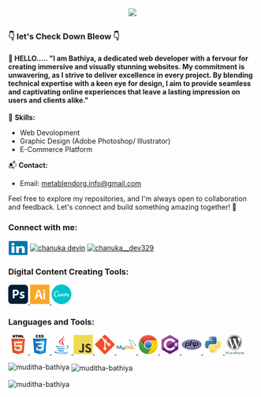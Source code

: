 <!--<p align="center">
  <img src="" alt="Banner">
</p>
-->
<h1 align="center">
    <img src="https://readme-typing-svg.herokuapp.com/?font=Righteous&size=35&center=true&vCenter=true&width=500&height=70&duration=4000&lines=Hi+There!+👋;+I'm+Muditha+Bathiya!;" />
</h1>

<h3 align="left" margin="40"> 👇 let's Check Down Bleow 👇</h3>
<p align="left">
<h4>👋 HELLO..... "I am Bathiya, a dedicated web developer with a fervour for creating immersive and visually stunning websites. My commitment is unwavering, as I strive to deliver excellence in every project. By blending technical expertise with a keen eye for design, I aim to provide seamless and captivating online experiences that leave a lasting impression on users and clients alike."</h4>

🚀 **Skills:**
- Web Devolopment
- Graphic Design (Adobe Photoshop/ Illustrator)
- E-Commerce Platform
<!--
💼 **Currently working on:**
- [Project 1]
- [Project 2]

🌱 **Learning:**
- [Technology/Tool you're currently learning]

🔗 **Connect with me:**
- [LinkedIn profile]
- [Twitter handle]
- [Personal website/blog]
-->
📬 **Contact:**
- Email: metablendorg.info@gmail.com
<!--
🤝 **Open to collaboration on projects related to:**
- [Specific areas of interest or types of projects]

📚 **Check out my repositories for projects related to:**
- [Primary interest/project focus]
-->
Feel free to explore my repositories, and I'm always open to collaboration and feedback. Let's connect and build something amazing together! 🚀

  
</p>


<h3 align="left" margin="40">Connect with me:</h3>
<p align="left">
<!--<a href="https://codepen.io/" target="blank"><img align="center" src="https://raw.githubusercontent.com/rahuldkjain/github-profile-readme-generator/master/src/images/icons/Social/codepen.svg" alt="chanukadevin" height="30" width="40" /></a>-->
<a href="www.linkedin.com/in/muditha-bathiya-liyanage/" target="blank"><img align="center" src="https://github.com/devicons/devicon/blob/master/icons/linkedin/linkedin-original.svg" alt="Muditha Bathiya" height="30" width="40" /></a>
<a href="https://www.facebook.com/muditha.bathiya.1" target="blank"><img align="center" src="https://raw.githubusercontent.com/rahuldkjain/github-profile-readme-generator/master/src/images/icons/Social/facebook.svg" alt="chanuka devin" height="30" width="40" /></a>
<a href="https://www.instagram.com/iambathiya/" target="blank"><img align="center" src="https://raw.githubusercontent.com/rahuldkjain/github-profile-readme-generator/master/src/images/icons/Social/instagram.svg" alt="chanuka__dev329" height="30" width="40" /></a>
<!--<a href="https://discord.gg/" target="blank"><img align="center" src="https://raw.githubusercontent.com/rahuldkjain/github-profile-readme-generator/master/src/images/icons/Social/discord.svg" alt="AlphaYT" height="30" width="40" /></a>-->
</p>

<h3 align="left"> Digital Content Creating Tools:</h3>
<p align="left">
  <a href=""><img src="https://github.com/devicons/devicon/blob/master/icons/photoshop/photoshop-plain.svg" alt="photoshop" width="40" height="40"/> </a>
  <a href=""><img src="https://github.com/devicons/devicon/blob/master/icons/illustrator/illustrator-plain.svg" alt="illustrator" width="40" height="40"/> </a>
  <a href=""><img src="https://github.com/devicons/devicon/blob/master/icons/canva/canva-original.svg" alt="canva" width="40" height="40"/> </a>
</p>

<h3 align="left">Languages and Tools:</h3>
<p align="left"> <a href=""><img src="https://raw.githubusercontent.com/devicons/devicon/master/icons/html5/html5-original-wordmark.svg" alt="html5" width="40" height="40"/> </a>
  <a href="https://www.w3schools.com/css/" target="_blank" rel="noreferrer"> <img src="https://raw.githubusercontent.com/devicons/devicon/master/icons/css3/css3-original-wordmark.svg" alt="css3" width="40" height="40"/> </a> 
  <a href="" target="_blank" rel="noreferrer"> <img src="https://raw.githubusercontent.com/devicons/devicon/master/icons/java/java-original.svg" alt="java" width="40" height="40"/> </a> 
  <a href="" target="_blank" rel="noreferrer"> <img src="https://raw.githubusercontent.com/devicons/devicon/master/icons/javascript/javascript-original.svg" alt="javascript" width="40" height="40"/> </a> <a href="" target="_blank" rel="noreferrer"> <img src="https://github.com/devicons/devicon/blob/master/icons/git/git-original.svg" alt="git" width="40" height="40"/> </a> <a href="" target="_blank" rel="noreferrer"> <img src="https://raw.githubusercontent.com/devicons/devicon/master/icons/mysql/mysql-original-wordmark.svg" alt="mysql" width="40" height="40"/> </a> <a href="" target="_blank" rel="noreferrer"> <img src="https://github.com/devicons/devicon/blob/master/icons/chrome/chrome-original.svg" alt="chrome" width="40" height="40"/> </a> <a href="" target="_blank" rel="noreferrer"> <img src="https://github.com/devicons/devicon/blob/master/icons/csharp/csharp-original.svg" alt="c#" width="40" height="40"/> </a> <a href="" target="_blank" rel="noreferrer"> <img src="https://github.com/devicons/devicon/blob/master/icons/php/php-original.svg" alt="php" width="40" height="40"/> </a> <a href="" target="_blank" rel="noreferrer"> <img src="https://github.com/devicons/devicon/blob/master/icons/python/python-original.svg" alt="python" width="40" height="40"/> </a> <a href="" target="_blank" rel="noreferrer"> <img src="https://github.com/devicons/devicon/blob/master/icons/wordpress/wordpress-original.svg" alt="wordpress" width="40" height="40"/> </a></p>




<p><img align="left" src="https://github-readme-stats.vercel.app/api/top-langs?username=muditha-bathiya&show_icons=true&locale=en&layout=compact" alt="muditha-bathiya" /></p>

<p>&nbsp;<img align="center" src="https://github-readme-stats.vercel.app/api?username=muditha-bathiya&show_icons=true&locale=en" alt="muditha-bathiya" /></p>

<p><img align="center" src="https://github-readme-streak-stats.herokuapp.com/?user=muditha-bathiya&" alt="muditha-bathiya" /></p>
<!-- ### Hi there 👋 -->

<!--
**muditha-bathiya/muditha-bathiya** is a ✨ _special_ ✨ repository because its `README.md` (this file) appears on your GitHub profile.

Here are some ideas to get you started:

- 🔭 I’m currently working on ...
- 🌱 I’m currently learning ...
- 👯 I’m looking to collaborate on ...
- 🤔 I’m looking for help with ...
- 💬 Ask me about ...
- 📫 How to reach me: ...
- 😄 Pronouns: ...
- ⚡ Fun fact: ...
-->
